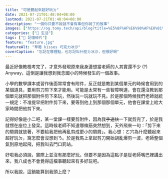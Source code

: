 ```yaml
---
title: "可是聽起來超好玩ㄉ"
date: 2021-07-21T01:48:04+08:00
lastmod: 2021-07-21T01:48:04+08:00
description: "一個你只要不說就不會有事但你說了的故事"
images: ["https://og.tomy.tech/api/blog?title=%E5%8F%AF%E6%98%AF%E8%81%BD%E8%B5%B7%E4%BE%86%E8%B6%85%E5%A5%BD%E7%8E%A9"]
categories: ["🍫 生活"]
tags: ["🧩 記憶碎片"]
feature: "feature.jpg"
featureAlt: "草莓 kisses 巧克力冰沙"
coverCaption: "忘記在哪裡點，也忘記叫什麼ㄉ冰沙，但很好喝"
---
```


最近好像教檢考完了，才意外發現原來我身邊想當老師的人其實還不少 (?) Anyway，這倒是讓我想到我念國小的時候發生的一個故事。

小學的數學課本或習作後面常常會有附件，反正就是教到某個單元的時候會用到的某個道具，要用剪刀剪下來才能用。可能是太常有一些智障啊達，會在還沒教到那個單元就把那個附件剪下來玩，然後玩一玩就玩不見。於是那個時候我們老師就統一規定：不准提早把附件剪下來，要等到他上到那個那個單元，他會在課堂上給大家時間把他剪下來。

記得好像是小二吧，某一堂課一樣要剪附件，因為我~~手速快~~一下就剪完了，於是我就愣在座位上發呆。這時候老師不知道哪條筋突然想到，天外飛來一句：「剪下來的屑屑就放著，不要給我把他再亂剪成更小的屑屑」。我心想：ㄛ穴為什麼聽起來超好玩ㄉ，窩怎麼會沒想到ㄋ。於是我馬上拿起剪刀開始胡亂爆剪一波，老師整個氣到原地起飛，把我叫去門口罰站。

好啦我必須說，實際上並沒有那麼好玩。但要不是因為這點子是從老師嘴巴裡講出來，我八成也不會覺得這檔事聽起來有多好玩吧。

所以我說，這鍋能算到我頭上麼？
